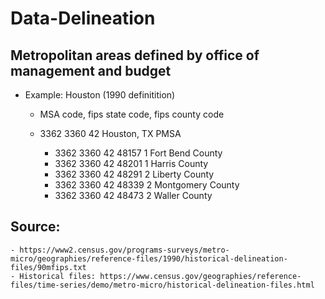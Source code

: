 # Data-Delineation

## Metropolitan areas defined by office of management and budget

- Example: Houston (1990 definitition)

    - MSA code, fips state code, fips county code
    
    - 3362    3360    42                                 Houston, TX PMSA
    
      - 3362    3360    42      48157   1                       Fort Bend County
      - 3362    3360    42      48201   1                       Harris County
      - 3362    3360    42      48291   2                       Liberty County
      - 3362    3360    42      48339   2                       Montgomery County
      - 3362    3360    42      48473   2                       Waller County
      
## Source: 
    - https://www2.census.gov/programs-surveys/metro-micro/geographies/reference-files/1990/historical-delineation-files/90mfips.txt
    - Historical files: https://www.census.gov/geographies/reference-files/time-series/demo/metro-micro/historical-delineation-files.html
